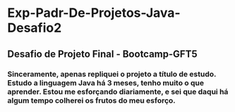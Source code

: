 # Exp-Padr-De-Projetos-Java-Desafio2
## Desafio de Projeto Final - Bootcamp-GFT5

### Sinceramente, apenas repliquei o projeto a título de estudo. Estudo a linguagem Java há 3 meses, tenho muito o que aprender. Estou me esforçando diariamente, e sei que daqui há algum tempo colherei os frutos do meu esforço.

